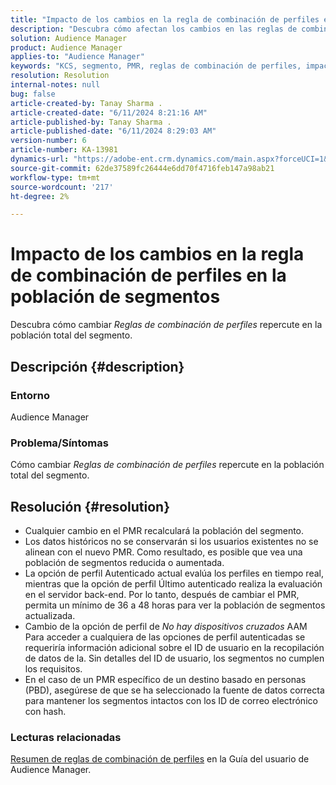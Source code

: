 ```yaml
---
title: "Impacto de los cambios en la regla de combinación de perfiles en la población de segmentos"
description: "Descubra cómo afectan los cambios en las reglas de combinación de perfiles a la población total de segmentos."
solution: Audience Manager
product: Audience Manager
applies-to: "Audience Manager"
keywords: "KCS, segmento, PMR, reglas de combinación de perfiles, impacto, población total, población en tiempo real, población, cambio"
resolution: Resolution
internal-notes: null
bug: false
article-created-by: Tanay Sharma .
article-created-date: "6/11/2024 8:21:16 AM"
article-published-by: Tanay Sharma .
article-published-date: "6/11/2024 8:29:03 AM"
version-number: 6
article-number: KA-13981
dynamics-url: "https://adobe-ent.crm.dynamics.com/main.aspx?forceUCI=1&pagetype=entityrecord&etn=knowledgearticle&id=878f9e8d-cb27-ef11-840b-6045bd0065b6"
source-git-commit: 62de37589fc26444e6dd70f4716feb147a98ab21
workflow-type: tm+mt
source-wordcount: '217'
ht-degree: 2%

---
```


# Impacto de los cambios en la regla de combinación de perfiles en la población de segmentos


Descubra cómo cambiar *Reglas de combinación de perfiles* repercute en la población total del segmento.

## Descripción {#description}


### Entorno

Audience Manager

### Problema/Síntomas

Cómo cambiar *Reglas de combinación de perfiles* repercute en la población total del segmento.


## Resolución {#resolution}


- Cualquier cambio en el PMR recalculará la población del segmento.
- Los datos históricos no se conservarán si los usuarios existentes no se alinean con el nuevo PMR. Como resultado, es posible que vea una población de segmentos reducida o aumentada.
- La opción de perfil Autenticado actual evalúa los perfiles en tiempo real, mientras que la opción de perfil Último autenticado realiza la evaluación en el servidor back-end. Por lo tanto, después de cambiar el PMR, permita un mínimo de 36 a 48 horas para ver la población de segmentos actualizada.
- Cambio de la opción de perfil de *No hay dispositivos cruzados* AAM Para acceder a cualquiera de las opciones de perfil autenticadas se requeriría información adicional sobre el ID de usuario en la recopilación de datos de la. Sin detalles del ID de usuario, los segmentos no cumplen los requisitos.
- En el caso de un PMR específico de un destino basado en personas (PBD), asegúrese de que se ha seleccionado la fuente de datos correcta para mantener los segmentos intactos con los ID de correo electrónico con hash.




### Lecturas relacionadas

[Resumen de reglas de combinación de perfiles](https://experienceleague.adobe.com/docs/audience-manager/user-guide/features/profile-merge-rules/merge-rules-overview.html) en la Guía del usuario de Audience Manager.
